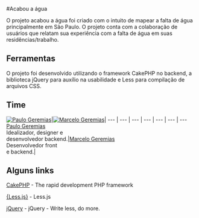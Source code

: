 #Acabou a água

O projeto acabou a água foi criado com o intuito de mapear a falta de água principalmente em São Paulo. O projeto conta com a colaboração de usuários que relatam sua experiência com a falta de água em suas residências/trabalho.


## Ferramentas

O projeto foi desenvolvido utilizando o framework CakePHP no backend, a biblioteca jQuery para auxílio na usabilidade e Less para compilação de arquivos CSS.

## Time

[![Paulo Geremias](https://avatars3.githubusercontent.com/u/4650743?v=3&s=160)](https://github.com/paulowd)|[![Marcelo Geremias](https://fbcdn-profile-a.akamaihd.net/hprofile-ak-xpa1/v/t1.0-1/p160x160/10947265_784164414995497_4432919830268651081_n.jpg?oh=6718cf571b5cbff68c3ec481a266e4c8&oe=554C7C63&__gda__=1431891934_e2baa96c9c656416c59ca2edd4eaf091)](https://github.com/marcelogeremias)|
--- | --- | --- | --- | --- | --- | ---
[Paulo Geremias](https://github.com/paulowd)<br>Idealizador, designer e <br>desenvolvedor backend.|[Marcelo Geremias](https://github.com/marcelogeremias)<br>Desenvolvedor front <br>e backend.|

## Alguns links

[CakePHP](http://www.cakephp.org) - The rapid development PHP framework

[{Less.js}](http://lesscss.org/) - Less.js

[jQuery](http://jquery.com/) - jQuery - Write less, do more.
